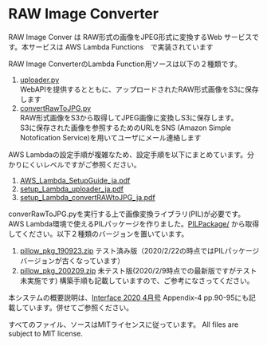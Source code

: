 # RAW Image Converter 

RAW Image Conver は RAW形式の画像をJPEG形式に変換するWeb サービスです。本サービスは AWS Lambda Functions　で実装されています

RAW Image ConverterのLambda Function用ソースは以下の２種類です。

1. [uploader.py](src/uploader.py)<br>WebAPIを提供するとともに、アップロードされたRAW形式画像をS3に保存します
1. [convertRawToJPG.py](src/convertRawToJPG.py)<br>RAW形式画像をS3から取得してJPEG画像に変換しS3に保存します。<br>S3に保存された画像を参照するためのURLをSNS (Amazon Simple Notofication Service)を用いてユーザにメール連絡します

AWS Lambdaの設定手順が複雑なため、設定手順を以下にまとめています。分かりにくいレベルですがご参照ください。
1. [AWS_Lambda_SetupGuide_ja.pdf](docs/AWS_Lambda_SetupGuide_ja.pdf)
1. [setup_Lambda_uploader_ja.pdf](docs/setup_Lambda_uploader_ja.pdf)
1. [setup_Lambda_convertRAWtoJPG_ja.pdf](docs/setup_Lambda_convertRAWtoJPG_ja.pdf)

converRawToJPG.pyを実行する上で画像変換ライブラリ(PIL)が必要です。AWS Lambda環境で使えるPILパッケージを作りました。[PILPackage/](PILPackage/)
から取得してください。以下２種類のバージョンを置いています。
1. [pillow_pkg_190923.zip](PILPackage/pillow_pkg_190923.zip)  テスト済み版（2020/2/22の時点ではPILパッケージバージョンが古くなっています）
1. [pillow_pkg_200209.zip](PILPackage/pillow_pkg_200209.zip)  未テスト版(2020/2/9時点での最新版ですがテスト未実施です)
構築手順も記載していますので、ご参考になさってください。

本システムの概要説明は、[Interface 2020 4月号](https://interface.cqpub.co.jp/magazine/202004/) Appendix-4 pp.90-95にも記載しています。併せてご参照ください。

すべてのファイル、ソースはMITライセンスに従っています。
All files are subject to MIT license.
